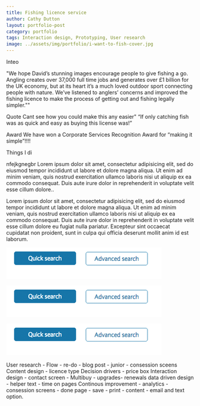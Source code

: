 ```yaml
---
title: Fishing licence service
author: Cathy Dutton
layout: portfolio-post
category: portfolio
tags: Interaction design, Prototyping, User research
image: ../assets/img/portfolio/i-want-to-fish-cover.jpg
---
```



Inteo

"We hope David’s stunning images encourage people to give fishing a go. Angling creates over 37,000 full time jobs and generates over £1 billion for the UK economy, but at its heart it’s a much loved outdoor sport connecting people with nature. We’ve listened to anglers’ concerns and improved the fishing licence to make the process of getting out and fishing legally simpler.""

Quote
Cant see how you could make this any easier"
“If only catching fish was as quick and easy as buying this license was!”

  Award
We have won a Corporate Services Recognition Award for “making it simple”!!!!

  Things I di

<section class="highlight-quote">
nfejkgnegbr Lorem ipsum dolor sit amet, consectetur adipisicing elit, sed do eiusmod tempor incididunt ut labore et dolore magna aliqua. Ut enim ad minim veniam, quis nostrud exercitation ullamco laboris nisi ut aliquip ex ea commodo consequat. Duis aute irure dolor in reprehenderit in voluptate velit esse cillum dolore..
</section>


Lorem ipsum dolor sit amet, consectetur adipisicing elit, sed do eiusmod tempor incididunt ut labore et dolore magna aliqua. Ut enim ad minim veniam, quis nostrud exercitation ullamco laboris nisi ut aliquip ex ea commodo consequat. Duis aute irure dolor in reprehenderit in voluptate velit esse cillum dolore eu fugiat nulla pariatur. Excepteur sint occaecat cupidatat non proident, sunt in culpa qui officia deserunt mollit anim id est laborum.

![Alt text](../assets/img/buttons-one.png "Button example bad")

![Alt text](../assets/img/buttons-one.png "Button example bad")

![Alt text](../assets/img/buttons-one.png "Button example bad")


User research -
Flow -  re-do - blog post - junior - consession sceens
Content design - licence type
Decision drivers - price box
Interaction design - contact screen - Multibuy - upgrades- renewals
data driven design - helper text - time on pages
Continous improvement - analytics - consession screens - done page - save - print - content - email and text option.
